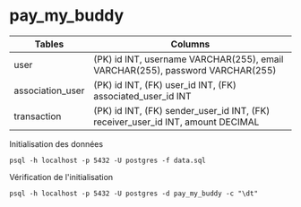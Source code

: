# pay_my_buddy

| Tables            | Columns                                                                         |
|-------------------|---------------------------------------------------------------------------------|
| user              | (PK) id INT, username VARCHAR(255), email VARCHAR(255), password VARCHAR(255)   |
| association_user  | (PK) id INT, (FK) user_id INT, (FK) associated_user_id INT                      |
| transaction       | (PK) id INT, (FK) sender_user_id INT, (FK) receiver_user_id INT, amount DECIMAL |

Initialisation des données
```
psql -h localhost -p 5432 -U postgres -f data.sql
```

Vérification de l'initialisation
```
psql -h localhost -p 5432 -U postgres -d pay_my_buddy -c "\dt"
```



